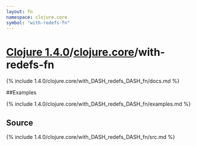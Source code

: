 ```yaml
---
layout: fn
namespace: clojure.core
symbol: "with-redefs-fn"
---
```


# [Clojure 1.4.0](../../)/[clojure.core](../)/with-redefs-fn

{% include 1.4.0/clojure.core/with_DASH_redefs_DASH_fn/docs.md %}

##Examples

{% include 1.4.0/clojure.core/with_DASH_redefs_DASH_fn/examples.md %}
## Source
{% include 1.4.0/clojure.core/with_DASH_redefs_DASH_fn/src.md %}

